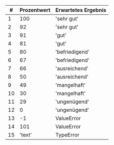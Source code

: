 | #  | Prozentwert | Erwartetes Ergebnis  |
|----|-------------|----------------------|
| 1  | 100         | 'sehr gut'           |
| 2  | 92          | 'sehr gut'           |
| 3  | 91          | 'gut'                |
| 4  | 81          | 'gut'                |
| 5  | 80          | 'befriedigend'       |
| 6  | 67          | 'befriedigend'       |
| 7  | 66          | 'ausreichend'        |
| 8  | 50          | 'ausreichend'        |
| 9  | 49          | 'mangelhaft'         |
| 10 | 30          | 'mangelhaft'         |
| 11 | 29          | 'ungenügend'         |
| 12 | 0           | 'ungenügend'         |
| 13 | -1          | ValueError           |
| 14 | 101         | ValueError           |
| 15 | 'text'      | TypeError            |